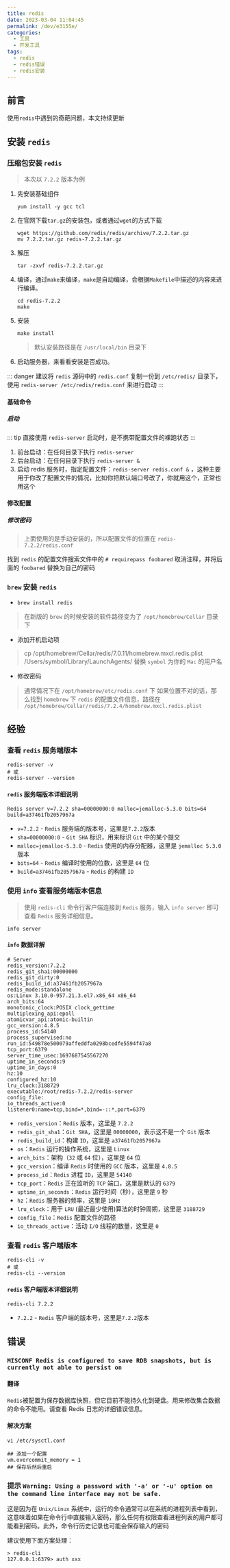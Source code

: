 ```yaml
---
title: redis
date: 2023-03-04 11:04:45
permalink: /dev/e3155e/
categories:
  - 工具
  - 开发工具
tags:
  - redis
  - redis错误
  - redis安装
---
```


## 前言

使用`redis`中遇到的奇葩问题，本文持续更新

<!-- more -->

<InArticleAdsense
    data-ad-client="ca-pub-1725717718088510"
    data-ad-slot="4281148213">
</InArticleAdsense>

## 安装 `redis`

### 压缩包安装 `redis`

> 本次以 `7.2.2` 版本为例

1. 先安装基础组件

   ```shell
   yum install -y gcc tcl
   ```

2. 在官网下载`tar.gz`的安装包，或者通过`wget`的方式下载

   ```shell
   wget https://github.com/redis/redis/archive/7.2.2.tar.gz
   mv 7.2.2.tar.gz redis-7.2.2.tar.gz
   ```

3. 解压

   ```shell
   tar -zxvf redis-7.2.2.tar.gz
   ```

4. 编译，通过`make`来编译，`make`是自动编译，会根据`Makefile`中描述的内容来进行编译。

   ```shell
   cd redis-7.2.2
   make
   ```

5. 安装

   ```shell
   make install
   ```

   > 默认安装路径是在 `/usr/local/bin` 目录下

6. 启动服务器，来看看安装是否成功。

::: danger
建议将 `redis` 源码中的 `redis.conf` 复制一份到 `/etc/redis/` 目录下，使用 `redis-server /etc/redis/redis.conf` 来进行启动
:::

#### 基础命令

##### 启动

::: tip
直接使用 `redis-server` 启动时，是不携带配置文件的裸跑状态
:::

1. 前台启动：在任何目录下执行 `redis-server`
2. 后台启动：在任何目录下执行 `redis-server &`
3. 启动 redis 服务时，指定配置文件：`redis-server redis.conf &` ，这种主要用于你改了配置文件的情况，比如你把默认端口号改了，你就用这个，正常也用这个

#### 修改配置

##### 修改密码

> 上面使用的是手动安装的，所以配置文件的位置在 `redis-7.2.2/redis.conf`

找到 `redis` 的配置文件搜索文件中的 `# requirepass foobared` 取消注释，并将后面的 `foobared` 替换为自己的密码

### `brew` 安装 `redis`

- `brew install redis`

> 在新版的 `brew` 的时候安装的软件路径变为了 `/opt/homebrew/Cellar` 目录下

- 添加开机启动项

> cp /opt/homebrew/Cellar/redis/7.0.11/homebrew.mxcl.redis.plist /Users/symbol/Library/LaunchAgents/
> 替换 `symbol` 为你的 `Mac` 的用户名

- 修改密码

> 通常情况下在 `/opt/homebrew/etc/redis.conf` 下
> 如果位置不对的话，那么找到 `homebrew` 下 `redis` 的配置文件信息，路径在 `/opt/homebrew/Cellar/redis/7.2.4/homebrew.mxcl.redis.plist`

## 经验

### 查看 `redis` 服务端版本

```shell
redis-server -v
# 或
redis-server --version
```

#### `redis` 服务端版本详细说明

`Redis server v=7.2.2 sha=00000000:0 malloc=jemalloc-5.3.0 bits=64 build=a37461fb2057967a`

- `v=7.2.2` - `Redis` 服务端的版本号，这里是`7.2.2`版本
- `sha=00000000:0` - `Git SHA` 标识，用来标识 `Git` 中的某个提交
- `malloc=jemalloc-5.3.0` - `Redis` 使用的内存分配器，这里是 `jemalloc 5.3.0` 版本
- `bits=64` - `Redis` 编译时使用的位数，这里是 `64` 位
- `build=a37461fb2057967a` - `Redis` 的构建 `ID`

### 使用 `info` 查看服务端版本信息

> 使用 `redis-cli` 命令行客户端连接到 `Redis` 服务，输入 `info server` 即可查看 `Redis` 服务详细信息。

```shell
info server
```

#### `info` 数据详解

```shell
# Server
redis_version:7.2.2
redis_git_sha1:00000000
redis_git_dirty:0
redis_build_id:a37461fb2057967a
redis_mode:standalone
os:Linux 3.10.0-957.21.3.el7.x86_64 x86_64
arch_bits:64
monotonic_clock:POSIX clock_gettime
multiplexing_api:epoll
atomicvar_api:atomic-builtin
gcc_version:4.8.5
process_id:54140
process_supervised:no
run_id:549878e500079affeddfa0298bcedfe5594f47a8
tcp_port:6379
server_time_usec:1697687545567270
uptime_in_seconds:9
uptime_in_days:0
hz:10
configured_hz:10
lru_clock:3188729
executable:/root/redis-7.2.2/redis-server
config_file:
io_threads_active:0
listener0:name=tcp,bind=*,bind=-::*,port=6379
```

- `redis_version`：`Redis` 版本，这里是 `7.2.2`
- `redis_git_sha1`：`Git SHA`，这里是 `00000000`，表示这不是一个 `Git` 版本
- `redis_build_id`：构建 `ID`，这里是 `a37461fb2057967a`
- `os`：`Redis` 运行的操作系统，这里是 `Linux`
- `arch_bits`：架构（`32` 或 `64` 位），这里是 `64` 位
- `gcc_version`：编译 `Redis` 时使用的 `GCC` 版本，这里是 `4.8.5`
- `process_id`：`Redis` 进程 `ID`，这里是 `54140`
- `tcp_port`：`Redis` 正在监听的 `TCP` 端口，这里是默认的 `6379`
- `uptime_in_seconds`：`Redis` 运行时间（秒），这里是 `9` 秒
- `hz`：`Redis` 服务器的频率，这里是 `10Hz`
- `lru_clock`：用于 `LRU` (最近最少使用)算法的时钟周期，这里是 `3188729`
- `config_file`：`Redis` 配置文件的路径
- `io_threads_active`：活动 `I/O` 线程的数量，这里是 `0`

### 查看 `redis` 客户端版本

```shell
redis-cli -v
# 或
redis-cli --version
```

#### `redis` 客户端版本详细说明

`redis-cli 7.2.2`

- `7.2.2` - `Redis` 客户端的版本号，这里是`7.2.2`版本

## 错误

### `MISCONF Redis is configured to save RDB snapshots, but is currently not able to persist on`

#### 翻译

`Redis`被配置为保存数据库快照，但它目前不能持久化到硬盘。用来修改集合数据的命令不能用。请查看 Redis 日志的详细错误信息。

#### 解决方案

```shell
vi /etc/sysctl.conf

## 添加一个配置
vm.overcommit_memory = 1
## 保存后然后重启
```

### 提示 `Warning: Using a password with '-a' or '-u' option on the command line interface may not be safe.`

这是因为在 `Unix/Linux` 系统中，运行的命令通常可以在系统的进程列表中看到，这意味着如果在命令行中直接输入密码，那么任何有权限查看进程列表的用户都可能看到密码。此外，命令行历史记录也可能会保存输入的密码

建议使用下面方案处理：

```shell
> redis-cli
127.0.0.1:6379> auth xxx
```

